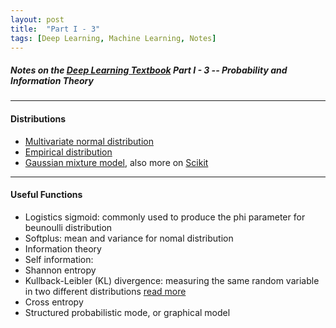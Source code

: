 ```yaml
---
layout: post
title:  "Part I - 3"
tags: [Deep Learning, Machine Learning, Notes]
---
```


##### Notes on the [Deep Learning Textbook](http://www.deeplearningbook.org/) Part I - 3 -- Probability and Information Theory
---

#### Distributions
* [Multivariate normal distribution](https://en.wikipedia.org/wiki/Multivariate_normal_distribution)
* [Empirical distribution](https://www.statlect.com/asymptotic-theory/empirical-distribution)
* [Gaussian mixture model](http://research.stowers.org/mcm/efg/R/Statistics/MixturesOfDistributions/index.html), also more on [Scikit](http://scikit-learn.org/stable/modules/mixture.html)

---

#### Useful Functions

* Logistics sigmoid: commonly used to produce the phi parameter for beunoulli distribution 
* Softplus: mean and variance for nomal distribution 
* Information theory
* Self information: 
* Shannon entropy
* Kullback-Leibler (KL) divergence: measuring the same random variable in two different distributions [read more](https://en.wikipedia.org/wiki/Kullback%E2%80%93Leibler_divergence)
* Cross entropy
* Structured probabilistic mode, or graphical model 
